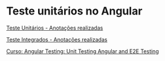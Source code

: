 # Teste unitários no Angular

[Teste Unitários - Anotações realizadas](https://juliop3p.notion.site/Testes-Unit-rios-66bee7b9ca694a5e910bbdf8c293ab3e)

[Teste Integrados - Anotações realizadas](https://juliop3p.notion.site/Testes-Integrados-f0c4dd1820a443beade58d110863ba73)

[Curso: Angular Testing: Unit Testing Angular and E2E Testing](https://www.udemy.com/course/angular-testing-unit-testing-angular-and-e2e-testing)